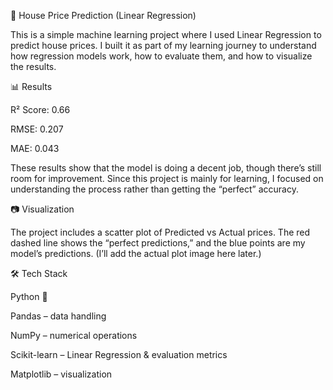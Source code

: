 🏡 House Price Prediction (Linear Regression)

This is a simple machine learning project where I used Linear Regression to predict house prices.
I built it as part of my learning journey to understand how regression models work, how to evaluate them, and how to visualize the results.

📊 Results

R² Score: 0.66

RMSE: 0.207

MAE: 0.043

These results show that the model is doing a decent job, though there’s still room for improvement.
Since this project is mainly for learning, I focused on understanding the process rather than getting the “perfect” accuracy.

📷 Visualization

The project includes a scatter plot of Predicted vs Actual prices.
The red dashed line shows the “perfect predictions,” and the blue points are my model’s predictions.
(I’ll add the actual plot image here later.)

🛠 Tech Stack

Python 🐍

Pandas – data handling

NumPy – numerical operations

Scikit-learn – Linear Regression & evaluation metrics

Matplotlib – visualization

